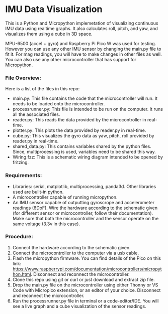 # IMU Data Visualization
This is a Python and Micropython implemetation of visualizing continuous IMU data using realtime graphs. It also calculates roll, pitch, and yaw, and visualizes them using a cube in 3D space.

MPU-6500 (accel + gyro) and Raspberry Pi Pico W was used for testing. However you can use any other IMU sensor by changing the main.py file to fit it. For mag readings, you will have to make changes in other files as well. You can also use any other microcontroller that has support for Micropython.

### File Overview:
Here is a list of the files in this repo:

* main.py: This file contains the code that the microcontroller will run. It needs to be loaded onto the microcontroller. 
* processrunner.py: This file is intended to be run on the computer. It runs all the associated files.
* reader.py: This reads the data provided by the microcontroller in real-time.
* plotter.py: This plots the data provided by reader.py in real-time.
* cube.py: This visualizes the gyro data as yaw, pitch, roll provided by reader.py in real-time.
* shared_data.py: This contains variables shared by the python files. Since, multiprocessing is used, variables need to be shared this way.
* Wiring.fzz: This is a schematic wiring diagram intended to be opened by fritzing.


### Requirements:
* Libraries: serial, matplotlib, multiprocessing, panda3d. Other libraries used are built-in python.
* A microcontroller capable of running micropython.
* An IMU sensor capable of outputting gyroscrope and accelerometer readings (6DoF).
Wire the hardware according to the schematic given (for different sensor or microcontroller, follow their documentation). Make sure that both the microcontroller and the sensor operate on the same voltage (3.3v in this case).

### Procedure:
1. Connect the hardware according to the schematic given.
2. Connect the microcontroller to the computer via a usb cable. 
3. Flash the micropython firmware. You can find details of the Pico on this link: https://www.raspberrypi.com/documentation/microcontrollers/micropython.html. Disconnect and reconnect the microcontroller.
4. Clone this repo using git or curl or just download and extract zip file.
4. Drop the main.py file on the microcontroller using either Thonny or VS Code with Micropico extension, or an editor of your choice. Disconnect and reconnect the microcontroller.
5. Run the processrunner.py file in terminal or a code-editor/IDE. You will see a live graph and a cube visualization of the sensor readings.
